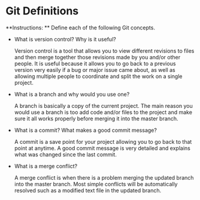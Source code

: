 # Git Definitions

**Instructions: ** Define each of the following Git concepts.

* What is version control?  Why is it useful?

	Version control is a tool that allows you to view different revisions to files and then merge together those revisions made by you and/or other people. It is useful because it allows you to go back to a previous version very easily if a bug or major issue came about, as well as allowing multiple people to coordinate and split the work on a single project.

* What is a branch and why would you use one?

	A branch is basically a copy of the current project. The main reason you would use a branch is too add code and/or files to the project and make sure it all works properly before merging it into the master branch.

* What is a commit? What makes a good commit message?

	A commit is a save point for your project allowing you to go back to that point at anytime. A good commit message is very detailed and explains what was changed since the last commit.

* What is a merge conflict?

	A merge conflict is when there is a problem merging the updated branch into the master branch. Most simple conflicts will be automatically resolved such as a modified text file in the updated branch.

